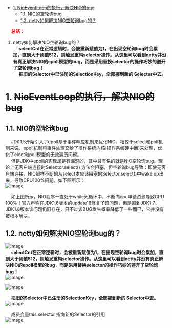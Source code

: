 
<!-- TOC -->

- [1. ~~NioEventLoop的执行，解决NIO的bug~~](#1-nioeventloop的执行解决nio的bug)
    - [1.1. NIO的空轮询bug](#11-nio的空轮询bug)
    - [1.2. netty如何解决NIO空轮询bug的？](#12-netty如何解决nio空轮询bug的)

<!-- /TOC -->

&emsp; **<font color = "red">总结：</font>**  
1. netty如何解决NIO空轮询bug的？  
&emsp; **selectCnt在正常逻辑时，会被重新赋值为1，在出现空轮询bug时会累加，直到大于阈值512，则触发重构selector操作。从这里可以看到netty并没有真正解决NIO的epoll模型的bug，而是采用替换selector的操作巧妙的避开了空轮询bug！**  
&emsp; **把旧的Selector中已注册的SelectionKey，全部挪到新的 Selector中去。**  


# 1. ~~NioEventLoop的执行，解决NIO的bug~~  
<!-- 
https://www.cnblogs.com/dafanjoy/p/10507662.html
https://www.jianshu.com/p/9acf36f7e025

https://blog.csdn.net/qq_43049310/article/details/113688981
-->

## 1.1. NIO的空轮询bug  
&emsp; JDK1.5开始引入了epoll基于事件响应机制来优化NIO。相较于select和poll机制来说，epoll机制将事件处理交给了操作系统内核(操作系统硬中断)来处理，优化了elect和poll模型的无效遍历问题。  
&emsp; 但是JDK中epoll的实现却是有漏洞的，其中最有名的就是NIO空轮询bug。理论上无客户端连接时Selector.select() 方法会阻塞，但空轮询bug导致：即使无客户端连接，NIO照样不断的从select本应该阻塞的Selector.select()中wake up出来，导致CPU100%问题。如下图所示：  
![image](https://gitee.com/wt1814/pic-host/raw/master/images/microService/netty/netty-118.png)  


&emsp; 如上图所示，NIO程序一直处于while死循环中，不断向cpu申请资源导致CPU 100%！官方声称在JDK1.6版本的update18修复了该问题，但是直到JDK1.7、JDK1.8版本该问题仍旧存在，只不过该BUG发生概率降低了一些而已，它并没有被根本解决。  

## 1.2. netty如何解决NIO空轮询bug的？  
![image](https://gitee.com/wt1814/pic-host/raw/master/images/microService/netty/netty-113.png)  
&emsp; **selectCnt在正常逻辑时，会被重新赋值为1，在出现空轮询bug时会累加，直到大于阈值512，则触发重构selector操作。从这里可以看到netty并没有真正解决NIO的epoll模型的bug，而是采用替换selector的操作巧妙的避开了空轮询bug！**  
![image](https://gitee.com/wt1814/pic-host/raw/master/images/microService/netty/netty-114.png)  

![image](https://gitee.com/wt1814/pic-host/raw/master/images/microService/netty/netty-115.png)  

&emsp; **把旧的Selector中已注册的SelectionKey，全部挪到新的 Selector中去。**  
![image](https://gitee.com/wt1814/pic-host/raw/master/images/microService/netty/netty-116.png)  

&emsp; 成员变量this.selector 指向新的Selector的引用  
![image](https://gitee.com/wt1814/pic-host/raw/master/images/microService/netty/netty-117.png)  


<!-- 
&emsp; 1、 BUG出现的原因：  
&emsp; 若Selector的轮询结果为空，也没有wakeup或新消息处理，则发生N多次空轮询，使得CPU使用率100%  

&emsp; 2、Netty中的解决思路：  
&emsp; 对Selector()方法中的阻塞定时 select（timeMIllinois）操作的 次数进行统计，每完成一次select操作进行一次计数，若在循环周期内    发生N次空轮询，如果N值大于BUG阈值（默认为512），就进行空轮询BUG处理。重建Selector，判断是否是其他线程发起的重建请求，若不是则将原SocketChannel从旧的Selector上去除注册，重新注册到新的    Selector上，并将原来的Selector关闭。  
&emsp; 源码：已将部分代码省略，全部代码在io.netty.channel.nio.NioEventLoop类当中的select()方法中。  

&emsp; select方法分三个部分：  

```java
//第一部分：超时处理逻辑
//第二部分：定时阻塞select(timeMillins)  
// 第三步： 解决空轮询 BUG
            long time = System.nanoTime();
            //此处的逻辑就是： 当前时间 - 循环开始时间 >= 定时select的时间timeoutMillis，说明已经执行过一次阻塞select()
            if (time - TimeUnit.MILLISECONDS.toNanos(timeoutMillis) >= currentTimeNanos) {
                selectCnt = 1; // 说明发生过一次阻塞式轮询
                
                // 如果空轮询的次数大于空轮询次数阈值 SELECTOR_AUTO_REBUILD_THRESHOLD(512)
            } else if (SELECTOR_AUTO_REBUILD_THRESHOLD > 0 && selectCnt >= SELECTOR_AUTO_REBUILD_THRESHOLD) {
                /*  setlctRebuildSelector():
                *   1.首先创建一个新的Selecor
                *   2.将旧的Selector上面的键及其一系列的信息放到新的selector上面。
                /*
                selector = this.selectRebuildSelector(selectCnt);  
                selectCnt = 1;
                break;
            }
            currentTimeNanos = time;
```

-----------

&emsp; NioEventLoop的执行都是在run()方法的for循环中完成的。  
![image](https://gitee.com/wt1814/pic-host/raw/master/images/microService/netty/netty-112.png)  
&emsp; NioEventLoop中维护了一个线程，线程启动时会调用NioEventLoop的run方法，执行I/O任务和非I/O任务：  

* I/O任务  
&emsp; 即selectionKey中ready的事件，如accept、connect、read、write等，由processSelectedKeys方法触发。  
* 非IO任务  
&emsp; 添加到taskQueue中的任务，如register0、bind0等任务，由runAllTasks方法触发。


&emsp; 两种任务的执行时间比由变量ioRatio控制，默认为50，则表示允许非IO任务执行的时间与IO任务的执行时间相等。  

&emsp; NioEventLoop.run 方法实现  

```java
protected void run() {
    for (;;) {
        boolean oldWakenUp = wakenUp.getAndSet(false);
        try {
            if (hasTasks()) {
                selectNow();
            } else {
                select(oldWakenUp);
                if (wakenUp.get()) {
                    selector.wakeup();
                }
            }

            cancelledKeys = 0;
            needsToSelectAgain = false;
            final int ioRatio = this.ioRatio;
            if (ioRatio == 100) {
                processSelectedKeys();
                runAllTasks();
            } else {
                final long ioStartTime = System.nanoTime();

                processSelectedKeys();

                final long ioTime = System.nanoTime() - ioStartTime;
                runAllTasks(ioTime * (100 - ioRatio) / ioRatio);
            }

            if (isShuttingDown()) {
                closeAll();
                if (confirmShutdown()) {
                    break;
                }
            }
        } catch (Throwable t) {
            logger.warn("Unexpected exception in the selector loop.", t);

            // Prevent possible consecutive immediate failures that lead to
            // excessive CPU consumption.
            try {
                Thread.sleep(1000);
            } catch (InterruptedException e) {
                // Ignore.
            }
        }
    }
}
```

&emsp; hasTasks()方法判断当前taskQueue是否有元素。  
&emsp; 1、 如果taskQueue中有元素，执行 selectNow() 方法，最终执行selector.selectNow()，该方法会立即返回。  

```java
void selectNow() throws IOException {
    try {
        selector.selectNow();
    } finally {
        // restore wakup state if needed
        if (wakenUp.get()) {
            selector.wakeup();
        }
    }
}
```

&emsp; 2、 如果taskQueue没有元素，执行 select(oldWakenUp) 方法，代码如下：  

```java
private void select(boolean oldWakenUp) throws IOException {
    Selector selector = this.selector;
    try {
        int selectCnt = 0;
        long currentTimeNanos = System.nanoTime();
        long selectDeadLineNanos = currentTimeNanos + delayNanos(currentTimeNanos);
        for (;;) {
            long timeoutMillis = (selectDeadLineNanos - currentTimeNanos + 500000L) / 1000000L;
            if (timeoutMillis <= 0) {
                if (selectCnt == 0) {
                    selector.selectNow();
                    selectCnt = 1;
                }
                break;
            }

            int selectedKeys = selector.select(timeoutMillis);
            selectCnt ++;

            if (selectedKeys != 0 || oldWakenUp || wakenUp.get() || hasTasks() || hasScheduledTasks()) {
                // - Selected something,
                // - waken up by user, or
                // - the task queue has a pending task.
                // - a scheduled task is ready for processing
                break;
            }
            if (Thread.interrupted()) {
                // Thread was interrupted so reset selected keys and break so we not run into a busy loop.
                // As this is most likely a bug in the handler of the user or it's client library we will
                // also log it.
                //
                // See https://github.com/netty/netty/issues/2426
                if (logger.isDebugEnabled()) {
                    logger.debug("Selector.select() returned prematurely because " +
                            "Thread.currentThread().interrupt() was called. Use " +
                            "NioEventLoop.shutdownGracefully() to shutdown the NioEventLoop.");
                }
                selectCnt = 1;
                break;
            }

            long time = System.nanoTime();
            if (time - TimeUnit.MILLISECONDS.toNanos(timeoutMillis) >= currentTimeNanos) {
                // timeoutMillis elapsed without anything selected.
                selectCnt = 1;
            } else if (SELECTOR_AUTO_REBUILD_THRESHOLD > 0 &&
                    selectCnt >= SELECTOR_AUTO_REBUILD_THRESHOLD) {
                // The selector returned prematurely many times in a row.
                // Rebuild the selector to work around the problem.
                logger.warn(
                        "Selector.select() returned prematurely {} times in a row; rebuilding selector.",
                        selectCnt);

                rebuildSelector();
                selector = this.selector;

                // Select again to populate selectedKeys.
                selector.selectNow();
                selectCnt = 1;
                break;
            }

            currentTimeNanos = time;
        }

        if (selectCnt > MIN_PREMATURE_SELECTOR_RETURNS) {
            if (logger.isDebugEnabled()) {
                logger.debug("Selector.select() returned prematurely {} times in a row.", selectCnt - 1);
            }
        }
    } catch (CancelledKeyException e) {
        if (logger.isDebugEnabled()) {
            logger.debug(CancelledKeyException.class.getSimpleName() + " raised by a Selector - JDK bug?", e);
        }
        // Harmless exception - log anyway
    }
}
```

&emsp; 这个方法解决了Nio中臭名昭著的bug：selector的select方法导致cpu100%。  
&emsp; 1、delayNanos(currentTimeNanos)：计算延迟任务队列中第一个任务的到期执行时间（即最晚还能延迟多长时间执行），默认返回1s。每个SingleThreadEventExecutor都持有一个延迟执行任务的优先队列PriorityQueue，启动线程时，往队列中加入一个任务。  

```java
protected long delayNanos(long currentTimeNanos) {  
    ScheduledFutureTask<?> delayedTask = delayedTaskQueue.peek();  
    if (delayedTask == null) {  
        return SCHEDULE_PURGE_INTERVAL;  
    }  
    return delayedTask.delayNanos(currentTimeNanos);  
}  
  
//ScheduledFutureTask  
public long delayNanos(long currentTimeNanos) {  
    return Math.max(0, deadlineNanos() - (currentTimeNanos - START_TIME));  
}  
public long deadlineNanos() {  
    return deadlineNanos;  
}  
```

&emsp; 2、如果延迟任务队列中第一个任务的最晚还能延迟执行的时间小于500000纳秒，且selectCnt == 0（selectCnt 用来记录selector.select方法的执行次数和标识是否执行过selector.selectNow()），则执行selector.selectNow()方法并立即返回。  
&emsp; 3、否则执行selector.select(timeoutMillis)，这个方法已经在深入浅出NIO Socket分析过。  
&emsp; 4、如果已经存在ready的selectionKey，或者selector被唤醒，或者taskQueue不为空，或则scheduledTaskQueue不为空，则退出循环。  
&emsp; 5、如果 selectCnt 没达到阈值SELECTOR_AUTO_REBUILD_THRESHOLD（默认512），则继续进行for循环。其中 currentTimeNanos 在select操作之后会重新赋值当前时间，如果selector.select(timeoutMillis)行为真的阻塞了timeoutMillis，第二次的timeoutMillis肯定等于0，此时selectCnt 为1，所以会直接退出for循环。  
&emsp; 6、如果触发了epool cpu100%的bug，会发生什么？  
selector.select(timeoutMillis)操作会立即返回，不会阻塞timeoutMillis，导致 currentTimeNanos 几乎不变，这种情况下，会反复执行selector.select(timeoutMillis)，变量selectCnt 会逐渐变大，当selectCnt 达到阈值，则执行rebuildSelector方法，进行selector重建，解决cpu占用100%的bug。  

```java
public void rebuildSelector() {  
        if (!inEventLoop()) {  
            execute(new Runnable() {  
                @Override  
                public void run() {  
                    rebuildSelector();  
                }  
            });  
            return;  
        }  
        final Selector oldSelector = selector;  
        final Selector newSelector;  
        if (oldSelector == null) {  
            return;  
        }  
        try {  
            newSelector = openSelector();  
        } catch (Exception e) {  
            logger.warn("Failed to create a new Selector.", e);  
            return;  
        }  
        // Register all channels to the new Selector.  
        int nChannels = 0;  
        for (;;) {  
            try {  
                for (SelectionKey key: oldSelector.keys()) {  
                    Object a = key.attachment();  
                    try {  
                        if (key.channel().keyFor(newSelector) != null) {  
                            continue;  
                        }  
                        int interestOps = key.interestOps();  
                        key.cancel();  
                        key.channel().register(newSelector, interestOps, a);  
                        nChannels ++;  
                    } catch (Exception e) {  
                        logger.warn("Failed to re-register a Channel to the new Selector.", e);  
                        if (a instanceof AbstractNioChannel) {  
                            AbstractNioChannel ch = (AbstractNioChannel) a;  
                            ch.unsafe().close(ch.unsafe().voidPromise());  
                        } else {  
                            @SuppressWarnings("unchecked")  
                            NioTask<SelectableChannel> task = (NioTask<SelectableChannel>) a;  
                            invokeChannelUnregistered(task, key, e);  
                        }  
                    }  
                }  
            } catch (ConcurrentModificationException e) {  
                // Probably due to concurrent modification of the key set.  
                continue;  
            }  
  
            break;  
        }    
        selector = newSelector;  
        try {  
            // time to close the old selector as everything else is registered to the new one  
            oldSelector.close();  
        } catch (Throwable t) {  
            if (logger.isWarnEnabled()) {  
                logger.warn("Failed to close the old Selector.", t);  
            }  
        }    
        logger.info("Migrated " + nChannels + " channel(s) to the new Selector.");  
    }  
```

&emsp; rebuildSelector过程：  
&emsp; 1、通过方法openSelector创建一个新的selector。  
&emsp; 2、将old selector的selectionKey执行cancel。  
&emsp; 3、将old selector的channel重新注册到新的selector中。  

&emsp; 对selector进行rebuild后，需要重新执行方法selectNow，检查是否有已ready的selectionKey。  
&emsp; 方法selectNow()或select(oldWakenUp)返回后，执行方法processSelectedKeys和runAllTasks。  
&emsp; 1、processSelectedKeys 用来处理有事件发生的selectkey，这里对优化过的方法processSelectedKeysOptimized进行分析：  

```java
private void processSelectedKeysOptimized(SelectionKey[] selectedKeys) {
    for (int i = 0;; i ++) {
        final SelectionKey k = selectedKeys[i];
        if (k == null) {
            break;
        }
        // null out entry in the array to allow to have it GC'ed once the Channel close
        // See https://github.com/netty/netty/issues/2363
        selectedKeys[i] = null;

        final Object a = k.attachment();

        if (a instanceof AbstractNioChannel) {
            processSelectedKey(k, (AbstractNioChannel) a);
        } else {
            @SuppressWarnings("unchecked")
            NioTask<SelectableChannel> task = (NioTask<SelectableChannel>) a;
            processSelectedKey(k, task);
        }

        if (needsToSelectAgain) {
            // null out entries in the array to allow to have it GC'ed once the Channel close
            // See https://github.com/netty/netty/issues/2363
            for (;;) {
                i++;
                if (selectedKeys[i] == null) {
                    break;
                }
                selectedKeys[i] = null;
            }

            selectAgain();
            // Need to flip the optimized selectedKeys to get the right reference to the array
            // and reset the index to -1 which will then set to 0 on the for loop
            // to start over again.
            //
            // See https://github.com/netty/netty/issues/1523
            selectedKeys = this.selectedKeys.flip();
            i = -1;
        }
    }
}
```

&emsp; 在优化过的方法中，有事件发生的selectkey存放在数组selectedKeys中，通过遍历selectedKeys，处理每一个selectkey，具体处理过程，会在后续进行分析。  

&emsp; 2、runAllTasks 处理非I/O任务。  
&emsp; 如果 ioRatio 不为100时，方法runAllTasks的执行时间只能为ioTime * (100 - ioRatio) / ioRatio，其中ioTime 是方法processSelectedKeys的执行时间。  

```java
protected boolean runAllTasks(long timeoutNanos) {
    fetchFromScheduledTaskQueue();
    Runnable task = pollTask();
    if (task == null) {
        return false;
    }

    final long deadline = ScheduledFutureTask.nanoTime() + timeoutNanos;
    long runTasks = 0;
    long lastExecutionTime;
    for (;;) {
        try {
            task.run();
        } catch (Throwable t) {
            logger.warn("A task raised an exception.", t);
        }
        runTasks ++;
        // Check timeout every 64 tasks because nanoTime() is relatively expensive.
        // XXX: Hard-coded value - will make it configurable if it is really a problem.
        if ((runTasks & 0x3F) == 0) {
            lastExecutionTime = ScheduledFutureTask.nanoTime();
            if (lastExecutionTime >= deadline) {
                break;
            }
        }
        task = pollTask();
        if (task == null) {
            lastExecutionTime = ScheduledFutureTask.nanoTime();
            break;
        }
    }
    this.lastExecutionTime = lastExecutionTime;
    return true;
}

```

&emsp; 方法fetchFromScheduledTaskQueue把scheduledTaskQueue中已经超过延迟执行时间的任务移到taskQueue中等待被执行。  

```java
private void fetchFromScheduledTaskQueue() {
    if (hasScheduledTasks()) {
        long nanoTime = AbstractScheduledEventExecutor.nanoTime();
        for (;;) {
            Runnable scheduledTask = pollScheduledTask(nanoTime);
            if (scheduledTask == null) {
                break;
            }
            taskQueue.add(scheduledTask);
        }
    }
}
```

&emsp; 依次从taskQueue任务task执行，每执行64个任务，进行耗时检查，如果已执行时间超过预先设定的执行时间，则停止执行非IO任务，避免非IO任务太多，影响IO任务的执行。  
-->